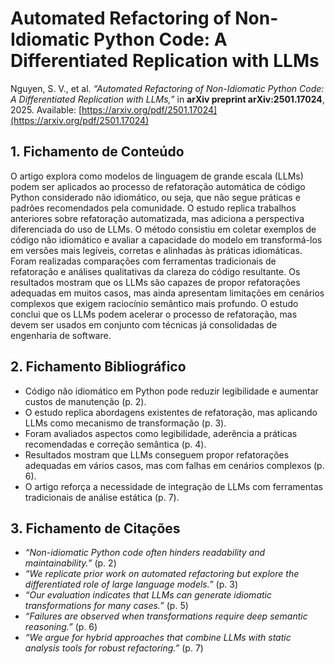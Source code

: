 # Automated Refactoring of Non-Idiomatic Python Code: A Differentiated Replication with LLMs  

Nguyen, S. V., et al. *“Automated Refactoring of Non-Idiomatic Python Code: A Differentiated Replication with LLMs,”* in **arXiv preprint arXiv:2501.17024**, 2025. Available: [https://arxiv.org/pdf/2501.17024](https://arxiv.org/pdf/2501.17024)  

## 1. Fichamento de Conteúdo  

O artigo explora como modelos de linguagem de grande escala (LLMs) podem ser aplicados ao processo de refatoração automática de código Python considerado não idiomático, ou seja, que não segue práticas e padrões recomendados pela comunidade. O estudo replica trabalhos anteriores sobre refatoração automatizada, mas adiciona a perspectiva diferenciada do uso de LLMs. O método consistiu em coletar exemplos de código não idiomático e avaliar a capacidade do modelo em transformá-los em versões mais legíveis, corretas e alinhadas às práticas idiomáticas. Foram realizadas comparações com ferramentas tradicionais de refatoração e análises qualitativas da clareza do código resultante. Os resultados mostram que os LLMs são capazes de propor refatorações adequadas em muitos casos, mas ainda apresentam limitações em cenários complexos que exigem raciocínio semântico mais profundo. O estudo conclui que os LLMs podem acelerar o processo de refatoração, mas devem ser usados em conjunto com técnicas já consolidadas de engenharia de software.  

## 2. Fichamento Bibliográfico  

- Código não idiomático em Python pode reduzir legibilidade e aumentar custos de manutenção (p. 2).  
- O estudo replica abordagens existentes de refatoração, mas aplicando LLMs como mecanismo de transformação (p. 3).  
- Foram avaliados aspectos como legibilidade, aderência a práticas recomendadas e correção semântica (p. 4).  
- Resultados mostram que LLMs conseguem propor refatorações adequadas em vários casos, mas com falhas em cenários complexos (p. 6).  
- O artigo reforça a necessidade de integração de LLMs com ferramentas tradicionais de análise estática (p. 7).  

## 3. Fichamento de Citações  

- *“Non-idiomatic Python code often hinders readability and maintainability.”* (p. 2)  
- *“We replicate prior work on automated refactoring but explore the differentiated role of large language models.”* (p. 3)  
- *“Our evaluation indicates that LLMs can generate idiomatic transformations for many cases.”* (p. 5)  
- *“Failures are observed when transformations require deep semantic reasoning.”* (p. 6)  
- *“We argue for hybrid approaches that combine LLMs with static analysis tools for robust refactoring.”* (p. 7)  
